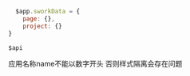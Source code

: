 ```javascript
  $app.sworkData = {
    page: {},
    project: {}
}

$api
```

应用名称name不能以数字开头 否则样式隔离会存在问题

